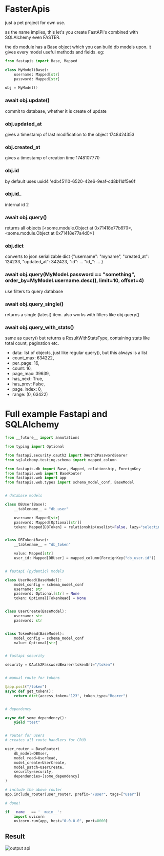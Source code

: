 Faster**Apis**
====================
just a pet project for own use.

as the name implies, this let's you create FastAPI's combined with SQLAlchemy even FASTER.

the db module has a Base object which you can build db models upon.
it gives every model useful methods and fields.
eg:

```python
from fastapis import Base, Mapped 

class MyModel(Base):
    username: Mapped[str]
    password: Mapped[str]

obj = MyModel()
```

### await obj.update()   

commit to database, whether it is create of update

### obj.updated_at
gives a timestamp of last modification to the object
1748424353 

### obj.created_at
gives a timestamp of creation time
1748107770

### obj.id
by default uses uuid4
'edb45110-6520-42e6-9eaf-cd8b11df5e6f'

### obj.id_
internal id
2 

### await obj.query()
returns all objects
[<some.module.Object at 0x71418e77b970>,
 <some.module.Object at 0x71418e77a4d0>]

### obj.dict
converts to json serializable dict 
{"username": "myname",
"created_at": 124233,
"updated_at": 342423,
"id": ...
"id_": ...
}


### await obj.query(MyModel.password == "something", order_by=MyModel.username.desc(), limit=10, offset=4)
use filters to query database


### await obj.query_single()
returns a single (latest) item. also works with filters  like obj.query()


### await obj.query_with_stats()
same as query() but returns a ResultWithStatsType, containing stats like total count,
pagination etc.

- data: list of objects, just like regular query(), but this always is a list 
- count_max: 634222, 
- per_page: 16, 
- count: 16, 
- page_max: 39639, 
- has_next: True, 
- has_prev: False,
- page_index: 0, 
- range: (0, 63422)




# **Full example Fastapi and SQLAlchemy**

```python
from __future__ import annotations

from typing import Optional

from fastapi.security.oauth2 import OAuth2PasswordBearer
from sqlalchemy.testing.schema import mapped_column

from fastapis.db import Base, Mapped, relationship, ForeignKey
from fastapis.web import BaseRouter
from fastapis.web import app
from fastapis.web.types import schema_model_conf, BaseModel


# database models

class DBUser(Base):
    __tablename__ = "db_user"

    username: Mapped[str]
    password: Mapped[Optional[str]]
    token: Mapped[DBToken] = relationship(uselist=False, lazy="selectin")


class DBToken(Base):
    __tablename__ = "db_token"

    value: Mapped[str]
    user_id: Mapped[DBUser] = mapped_column(ForeignKey("db_user.id"))


# fastapi (pydantic) models

class UserRead(BaseModel):
    model_config = schema_model_conf
    username: str
    password: Optional[str] = None
    token: Optional[TokenRead] = None


class UserCreate(BaseModel):
    username: str
    password: str


class TokenRead(BaseModel):
    model_config = schema_model_conf
    value: Optional[str]


# fastapi security

security = OAuth2PasswordBearer(tokenUrl="/token")


# manual route for tokens

@app.post("/token")
async def get_token():
    return dict(access_token="123", token_type="Bearer")


# dependency

async def some_dependency():
    yield "test"


# router for users
# creates all route handlers for CRUD

user_router = BaseRouter(
    db_model=DBUser,
    model_read=UserRead,
    model_create=UserCreate,
    model_patch=UserCreate,
    security=security,
    dependencies=[some_dependency]
)

# include the above router
app.include_router(user_router, prefix="/user", tags=["user"])

# done!

if __name__ == '__main__':
    import uvicorn
    uvicorn.run(app, host="0.0.0.0", port=8000)

```

Result
-----------------------
![output api](img.png "Output API")